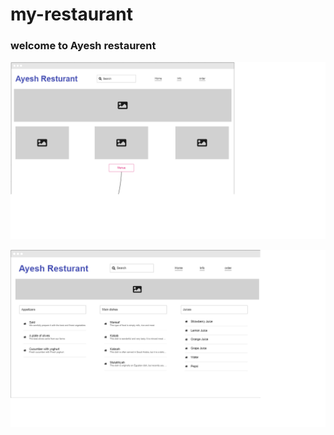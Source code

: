 # my-restaurant

### welcome to Ayesh restaurent 


![the image 1](page1.png)

![the image 2](page2.png)



